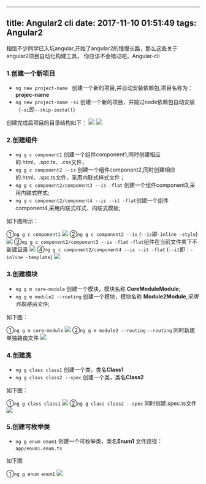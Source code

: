 
---
title: Angular2 cli
date: 2017-11-10 01:51:49
tags: Angular2
---

相信不少同学已入坑angular,开始了angular2的慢慢长路，那么这些关于angular2项目自动化构建工具，
你应该不会错过吧，Angular-cli


### 1.创建一个新项目
- `ng new project-name `      创建一个新的项目,并自动安装依赖包,项目名称为：**projec-name**
- `ng new project-name -si`   创建一个新的项目，并跳过node依赖包自动安装（`-si`即`--skip-install`）
<!-- more -->

创建完成后项目的目录结构如下：
![](sources/imgs/angular-cli/ng-new0.png)
![](sources/imgs/angular-cli/app-files.png)

### 2.创建组件

- `ng g c component1`                           创建一个组件component1,同时创建相应的.html、.spc.ts、.css文件，
- `ng g c component2 --is`                      创建一个组件component2,同时创建相应的.html、.spc.ts文件，采用内联式样式文件；
- `ng g c component2/component3 --is -flat`     创建一个组件component3,采用内联式样式;
- `ng g c component2/component4 --is --it -flat`创建一个组件component4,采用内联式样式、内联式模板;

如下图所示：

①`ng g c component1`
![](sources/imgs/angular-cli/ng-g-c-1.png)
②`ng g c component2 --is` (`--is`即`-inline -style`)
![](sources/imgs/angular-cli/ng-g-c-2.png)
③`ng g c component2/component3 --is -flat`  `-flat`组件在当前文件夹下不新建目录
![](sources/imgs/angular-cli/ng-g-c-3.png)
④`ng g c component2/component4 --is --it -flat`  (`--it`即：`-inline -template`)
![](sources/imgs/angular-cli/ng-g-c-4.png)


### 3.创建模块

- `ng g m core-module`       创建一个模块，模块名称 **CoreModuleModule**;
- `ng g m module2 --routing` 创建一个模块，模块名称 **Module2Module**,*采用外联路由文件*;

如下图：

①`ng g m core-module` 
![](sources/imgs/angular-cli/ng-g-m-1.png)
②`ng g m module2 --routing`       `--routing` 同时新建单独路由文件
![](sources/imgs/angular-cli/ng-g-m-2.png)


###  4.创建类

- `ng g class class1`   创建一个类，类名**Class1**
- `ng g class class2 --spec`   创建一个类，类名**Class2**

如下图：

①`ng g class class1`
![](sources/imgs/angular-cli/ng-g-class-1.png)
②`ng g class class2 --spec`  同时创建.spec.ts文件
![](sources/imgs/angular-cli/ng-g-class-2.png)

### 5.创建可枚举类

- `ng g enum enum1` 创建一个可枚举类，类名**Enum1** 文件路径：`app/enum1.enum.ts`

如下图

①`ng g enum enum1`
![](sources/imgs/angular-cli/ng-g-enum.png)